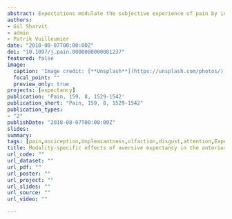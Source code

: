 ```yaml
---
abstract: Expectations modulate the subjective experience of pain by increasing sensitivity to nociceptive inputs, an effect mediated by brain regions such as the insula. However, it is still unknown whether the neural structures underlying pain expectancy hold sensory-specific information or, alternatively, code for modality-independent features (eg, unpleasantness), potentially common with other negative experiences. We used functional magnetic resonance imaging to investigate neural activity underlying the expectation of different, but comparably unpleasant, pain and disgust. We presented participants with visual cues predicting either a painful heat or disgusting odor, and assessed how they affected the subsequent subjective experience of stimuli from the same (within-modality) or opposite (cross-modal) modality. We found a reliable influence of expectancy on the subjective experience of stimuli whose modality matched that of the previous cue. At the brain level, this effect was mediated by the intermediate dysgranular section of the insula, whereas it was suppressed by more anterior agranular portions of the same region. Instead, no expectancy modulation was observed when the modality of the cue differed from that of the subsequent stimulus. Our data suggest that the insular cortex encodes prospective aversive events in terms of their modality-specific features, and whether they match with subsequent stimulations.
authors:
- Gil Sharvit
- admin
- Patrik Vuilleumier
date: "2018-08-07T00:00:00Z"
doi: "10.1097/j.pain.0000000000001237"
featured: false
image: 
  caption: 'Image credit: [**Unsplash**](https://unsplash.com/photos/)'
  focal_point: ""
  preview_only: true
projects: [expectancy]
publication: 'Pain, 159, 8, 1529-1542'
publication_short: "Pain, 159, 8, 1529-1542"
publication_types:
- "2"
publishDate: "2018-08-07T00:00:00Z"
slides: 
summary:
tags: [pain,nociception,Unpleasantness,olfaction,disgust,attention,Expectancy,Nocebo,Top-down,Bayesian Coding,fMRI,neuroimaging,MVPA,Insula,Cingulate Cortex,dMPFC,Prefrontal cortex,TPJ,sequential-task paradigm]
title: Modality-specific effects of aversive expectancy in the anterior insula and medial prefrontal cortex
url_code: ""
url_dataset: ""
url_pdf: ""
url_poster: ""
url_project: ""
url_slides: ""
url_source: ""
url_video: ""

---
```

